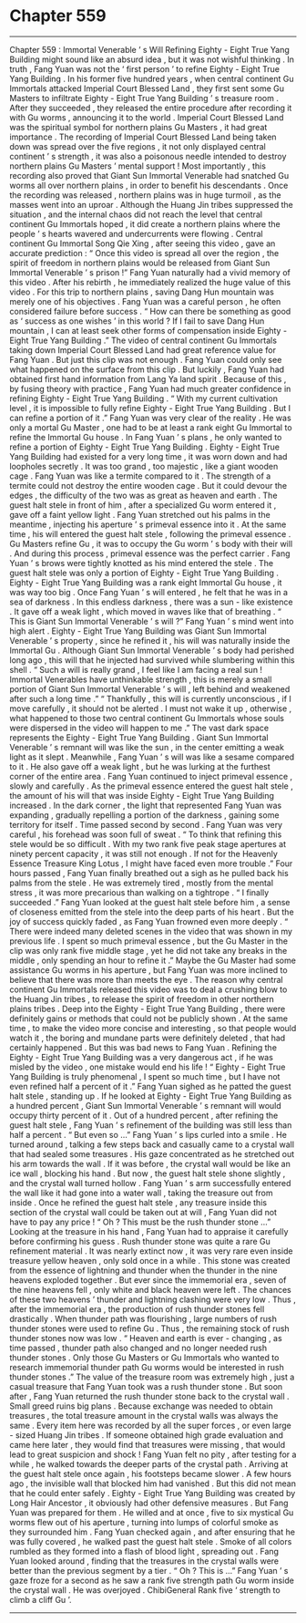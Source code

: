 
# Chapter 559


---

Chapter 559 : Immortal Venerable ’ s Will
Refining Eighty - Eight True Yang Building might sound like an absurd idea , but it was not wishful thinking .
In truth , Fang Yuan was not the ‘ first person ’ to refine Eighty - Eight True Yang Building .
In his former five hundred years , when central continent Gu Immortals attacked Imperial Court Blessed Land , they first sent some Gu Masters to infiltrate Eighty - Eight True Yang Building ’ s treasure room .
After they succeeded , they released the entire procedure after recording it with Gu worms , announcing it to the world .
Imperial Court Blessed Land was the spiritual symbol for northern plains Gu Masters , it had great importance . The recording of Imperial Court Blessed Land being taken down was spread over the five regions , it not only displayed central continent ’ s strength , it was also a poisonous needle intended to destroy northern plains Gu Masters ’ mental support !
Most importantly , this recording also proved that Giant Sun Immortal Venerable had snatched Gu worms all over northern plains , in order to benefit his descendants .
Once the recording was released , northern plains was in huge turmoil , as the masses went into an uproar .
Although the Huang Jin tribes suppressed the situation , and the internal chaos did not reach the level that central continent Gu Immortals hoped , it did create a northern plains where the people ’ s hearts wavered and undercurrents were flowing .
Central continent Gu Immortal Song Qie Xing , after seeing this video , gave an accurate prediction : “ Once this video is spread all over the region , the spirit of freedom in northern plains would be released from Giant Sun Immortal Venerable ’ s prison !”
Fang Yuan naturally had a vivid memory of this video .
After his rebirth , he immediately realized the huge value of this video .
For this trip to northern plains , saving Dang Hun mountain was merely one of his objectives .
Fang Yuan was a careful person , he often considered failure before success .
“ How can there be something as good as ‘ success as one wishes ’ in this world ? If I fail to save Dang Hun mountain , I can at least seek other forms of compensation inside Eighty - Eight True Yang Building .”
The video of central continent Gu Immortals taking down Imperial Court Blessed Land had great reference value for Fang Yuan .
But just this clip was not enough .
Fang Yuan could only see what happened on the surface from this clip . But luckily , Fang Yuan had obtained first hand information from Lang Ya land spirit .
Because of this , by fusing theory with practice , Fang Yuan had much greater confidence in refining Eighty - Eight True Yang Building .
“ With my current cultivation level , it is impossible to fully refine Eighty - Eight True Yang Building . But I can refine a portion of it .”
Fang Yuan was very clear of the reality .
He was only a mortal Gu Master , one had to be at least a rank eight Gu Immortal to refine the Immortal Gu house .
In Fang Yuan ’ s plans , he only wanted to refine a portion of Eighty - Eight True Yang Building .
Eighty - Eight True Yang Building had existed for a very long time , it was worn down and had loopholes secretly . It was too grand , too majestic , like a giant wooden cage .
Fang Yuan was like a termite compared to it .
The strength of a termite could not destroy the entire wooden cage . But it could devour the edges , the difficulty of the two was as great as heaven and earth .
The guest halt stele in front of him , after a specialized Gu worm entered it , gave off a faint yellow light .
Fang Yuan stretched out his palms in the meantime , injecting his aperture ’ s primeval essence into it .
At the same time , his will entered the guest halt stele , following the primeval essence .
Gu Masters refine Gu , it was to occupy the Gu worm ’ s body with their will . And during this process , primeval essence was the perfect carrier .
Fang Yuan ’ s brows were tightly knotted as his mind entered the stele .
The guest halt stele was only a portion of Eighty - Eight True Yang Building .
Eighty - Eight True Yang Building was a rank eight Immortal Gu house , it was way too big .
Once Fang Yuan ’ s will entered , he felt that he was in a sea of darkness .
In this endless darkness , there was a sun - like existence . It gave off a weak light , which moved in waves like that of breathing .
“ This is Giant Sun Immortal Venerable ’ s will ?” Fang Yuan ’ s mind went into high alert .
Eighty - Eight True Yang Building was Giant Sun Immortal Venerable ’ s property , since he refined it , his will was naturally inside the Immortal Gu .
Although Giant Sun Immortal Venerable ’ s body had perished long ago , this will that he injected had survived while slumbering within this shell .
“ Such a will is really grand , I feel like I am facing a real sun ! Immortal Venerables have unthinkable strength , this is merely a small portion of Giant Sun Immortal Venerable ’ s will , left behind and weakened after such a long time .”
“ Thankfully , this will is currently unconscious , if I move carefully , it should not be alerted . I must not wake it up , otherwise , what happened to those two central continent Gu Immortals whose souls were dispersed in the video will happen to me .”
The vast dark space represents the Eighty - Eight True Yang Building .
Giant Sun Immortal Venerable ’ s remnant will was like the sun , in the center emitting a weak light as it slept .
Meanwhile , Fang Yuan ’ s will was like a sesame compared to it . He also gave off a weak light , but he was lurking at the furthest corner of the entire area .
Fang Yuan continued to inject primeval essence , slowly and carefully .
As the primeval essence entered the guest halt stele , the amount of his will that was inside Eighty - Eight True Yang Building increased .
In the dark corner , the light that represented Fang Yuan was expanding , gradually repelling a portion of the darkness , gaining some territory for itself .
Time passed second by second .
Fang Yuan was very careful , his forehead was soon full of sweat .
“ To think that refining this stele would be so difficult . With my two rank five peak stage apertures at ninety percent capacity , it was still not enough . If not for the Heavenly Essence Treasure King Lotus , I might have faced even more trouble .”
Four hours passed , Fang Yuan finally breathed out a sigh as he pulled back his palms from the stele .
He was extremely tired , mostly from the mental stress , it was more precarious than walking on a tightrope .
“ I finally succeeded .”
Fang Yuan looked at the guest halt stele before him , a sense of closeness emitted from the stele into the deep parts of his heart .
But the joy of success quickly faded , as Fang Yuan frowned even more deeply .
“ There were indeed many deleted scenes in the video that was shown in my previous life . I spent so much primeval essence , but the Gu Master in the clip was only rank five middle stage , yet he did not take any breaks in the middle , only spending an hour to refine it .”
Maybe the Gu Master had some assistance Gu worms in his aperture , but Fang Yuan was more inclined to believe that there was more than meets the eye .
The reason why central continent Gu Immortals released this video was to deal a crushing blow to the Huang Jin tribes , to release the spirit of freedom in other northern plains tribes .
Deep into the Eighty - Eight True Yang Building , there were definitely gains or methods that could not be publicly shown .
At the same time , to make the video more concise and interesting , so that people would watch it , the boring and mundane parts were definitely deleted , that had certainly happened .
But this was bad news to Fang Yuan .
Refining the Eighty - Eight True Yang Building was a very dangerous act , if he was misled by the video , one mistake would end his life !
“ Eighty - Eight True Yang Building is truly phenomenal , I spent so much time , but I have not even refined half a percent of it .”
Fang Yuan sighed as he patted the guest halt stele , standing up .
If he looked at Eighty - Eight True Yang Building as a hundred percent , Giant Sun Immortal Venerable ’ s remnant will would occupy thirty percent of it .
Out of a hundred percent , after refining the guest halt stele , Fang Yuan ’ s refinement of the building was still less than half a percent .
“ But even so …” Fang Yuan ’ s lips curled into a smile .
He turned around , talking a few steps back and casually came to a crystal wall that had sealed some treasures .
His gaze concentrated as he stretched out his arm towards the wall .
If it was before , the crystal wall would be like an ice wall , blocking his hand . But now , the guest halt stele shone slightly , and the crystal wall turned hollow .
Fang Yuan ’ s arm successfully entered the wall like it had gone into a water wall , taking the treasure out from inside .
Once he refined the guest halt stele , any treasure inside this section of the crystal wall could be taken out at will , Fang Yuan did not have to pay any price !
“ Oh ? This must be the rush thunder stone …”
Looking at the treasure in his hand , Fang Yuan had to appraise it carefully before confirming his guess .
Rush thunder stone was quite a rare Gu refinement material . It was nearly extinct now , it was very rare even inside treasure yellow heaven , only sold once in a while .
This stone was created from the essence of lightning and thunder when the thunder in the nine heavens exploded together .
But ever since the immemorial era , seven of the nine heavens fell , only white and black heaven were left . The chances of these two heavens ’ thunder and lightning clashing were very low . Thus , after the immemorial era , the production of rush thunder stones fell drastically .
When thunder path was flourishing , large numbers of rush thunder stones were used to refine Gu .
Thus , the remaining stock of rush thunder stones now was low .
“ Heaven and earth is ever - changing , as time passed , thunder path also changed and no longer needed rush thunder stones . Only those Gu Masters or Gu Immortals who wanted to research immemorial thunder path Gu worms would be interested in rush thunder stones .”
The value of the treasure room was extremely high , just a casual treasure that Fang Yuan took was a rush thunder stone .
But soon after , Fang Yuan returned the rush thunder stone back to the crystal wall .
Small greed ruins big plans .
Because exchange was needed to obtain treasures , the total treasure amount in the crystal walls was always the same .
Every item here was recorded by all the super forces , or even large - sized Huang Jin tribes .
If someone obtained high grade evaluation and came here later , they would find that treasures were missing , that would lead to great suspicion and shock !
Fang Yuan felt no pity , after testing for a while , he walked towards the deeper parts of the crystal path .
Arriving at the guest halt stele once again , his footsteps became slower .
A few hours ago , the invisible wall that blocked him had vanished . But this did not mean that he could enter safely .
Eighty - Eight True Yang Building was created by Long Hair Ancestor , it obviously had other defensive measures .
But Fang Yuan was prepared for them .
He willed and at once , five to six mystical Gu worms flew out of his aperture , turning into lumps of colorful smoke as they surrounded him .
Fang Yuan checked again , and after ensuring that he was fully covered , he walked past the guest halt stele .
Smoke of all colors rumbled as they formed into a flash of blood light , spreading out .
Fang Yuan looked around , finding that the treasures in the crystal walls were better than the previous segment by a tier .
“ Oh ? This is …”
Fang Yuan ’ s gaze froze for a second as he saw a rank five strength path Gu worm inside the crystal wall .
He was overjoyed .
ChibiGeneral Rank five ‘ strength to climb a cliff Gu ’.

---

